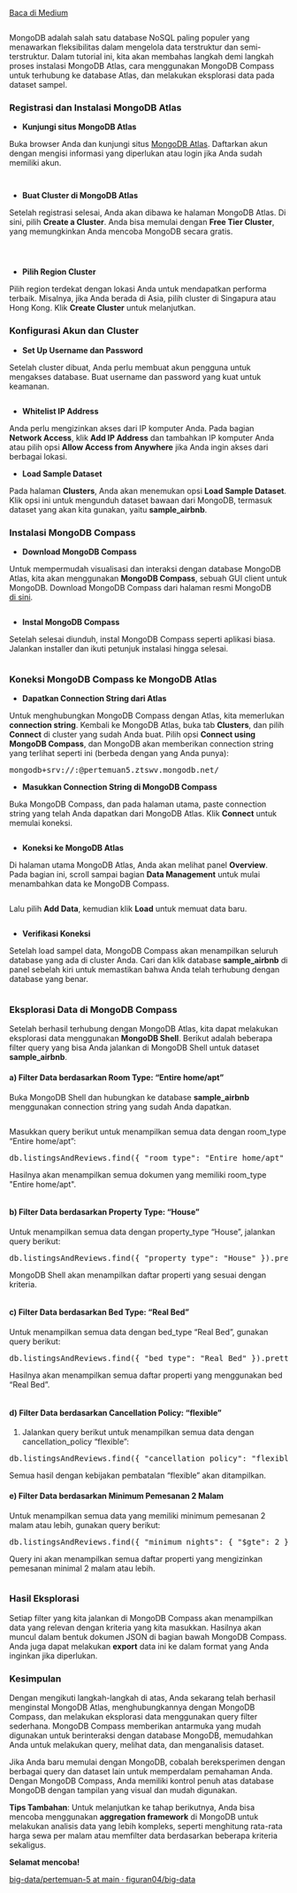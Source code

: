 <!--START_SECTION:medium-->
[Baca di Medium](https://medium.com/@dikaelsaputra/tutorial-lengkap-mongodb-atlas-dengan-mongodb-compass-d3b015cf4712?source=rss-272e0aace4a6------2)

<figure><img alt="" src="https://cdn-images-1.medium.com/max/1024/0*3popFOVhE-XGVntI" /></figure><p>MongoDB adalah salah satu database NoSQL paling populer yang menawarkan fleksibilitas dalam mengelola data terstruktur dan semi-terstruktur. Dalam tutorial ini, kita akan membahas langkah demi langkah proses instalasi MongoDB Atlas, cara menggunakan MongoDB Compass untuk terhubung ke database Atlas, dan melakukan eksplorasi data pada dataset sampel.</p><h3>Registrasi dan Instalasi MongoDB Atlas</h3><ul><li><strong>Kunjungi situs MongoDB Atlas</strong></li></ul><p>Buka browser Anda dan kunjungi situs <a href="https://www.mongodb.com/cloud/atlas/register">MongoDB Atlas</a>. Daftarkan akun dengan mengisi informasi yang diperlukan atau login jika Anda sudah memiliki akun.</p><figure><img alt="" src="https://cdn-images-1.medium.com/max/827/1*eFnXvx34kCDLSdW9BqRbpQ.png" /></figure><figure><img alt="" src="https://cdn-images-1.medium.com/max/827/1*k2j9nAq3VdNFmFZCqwcheg.png" /></figure><ul><li><strong>Buat Cluster di MongoDB Atlas</strong></li></ul><p>Setelah registrasi selesai, Anda akan dibawa ke halaman MongoDB Atlas. Di sini, pilih <strong>Create a Cluster</strong>. Anda bisa memulai dengan <strong>Free Tier Cluster</strong>, yang memungkinkan Anda mencoba MongoDB secara gratis.</p><figure><img alt="" src="https://cdn-images-1.medium.com/max/827/1*33_sqjjXCLsJnbAuwHOBZQ.png" /></figure><figure><img alt="" src="https://cdn-images-1.medium.com/max/827/1*fejXQMRCNWTBDBPkzkuv0A.png" /></figure><figure><img alt="" src="https://cdn-images-1.medium.com/max/827/1*zfa-s_uxJ__SplUz-41R2g.png" /></figure><ul><li><strong>Pilih Region Cluster</strong></li></ul><p>Pilih region terdekat dengan lokasi Anda untuk mendapatkan performa terbaik. Misalnya, jika Anda berada di Asia, pilih cluster di Singapura atau Hong Kong. Klik <strong>Create Cluster</strong> untuk melanjutkan.</p><h3>Konfigurasi Akun dan Cluster</h3><ul><li><strong>Set Up Username dan Password</strong></li></ul><p>Setelah cluster dibuat, Anda perlu membuat akun pengguna untuk mengakses database. Buat username dan password yang kuat untuk keamanan.</p><figure><img alt="" src="https://cdn-images-1.medium.com/max/827/1*odtV9hDrEYKDCTDvJfdmBQ.png" /></figure><ul><li><strong>Whitelist IP Address</strong></li></ul><p>Anda perlu mengizinkan akses dari IP komputer Anda. Pada bagian <strong>Network Access</strong>, klik <strong>Add IP Address</strong> dan tambahkan IP komputer Anda atau pilih opsi <strong>Allow Access from Anywhere</strong> jika Anda ingin akses dari berbagai lokasi.</p><ul><li><strong>Load Sample Dataset</strong></li></ul><p>Pada halaman <strong>Clusters</strong>, Anda akan menemukan opsi <strong>Load Sample Dataset</strong>. Klik opsi ini untuk mengunduh dataset bawaan dari MongoDB, termasuk dataset yang akan kita gunakan, yaitu <strong>sample_airbnb</strong>.</p><h3>Instalasi MongoDB Compass</h3><ul><li><strong>Download MongoDB Compass</strong></li></ul><p>Untuk mempermudah visualisasi dan interaksi dengan database MongoDB Atlas, kita akan menggunakan <strong>MongoDB Compass</strong>, sebuah GUI client untuk MongoDB. Download MongoDB Compass dari halaman resmi MongoDB <a href="https://www.mongodb.com/products/compass">di sini</a>.</p><figure><img alt="" src="https://cdn-images-1.medium.com/max/827/1*uofWHPrDyUfrErHomRfRlw.png" /></figure><ul><li><strong>Instal MongoDB Compass</strong></li></ul><p>Setelah selesai diunduh, instal MongoDB Compass seperti aplikasi biasa. Jalankan installer dan ikuti petunjuk instalasi hingga selesai.</p><figure><img alt="" src="https://cdn-images-1.medium.com/max/827/1*QkzhvRX6tr8lUXQxi1rUsA.png" /></figure><h3>Koneksi MongoDB Compass ke MongoDB Atlas</h3><ul><li><strong>Dapatkan Connection String dari Atlas</strong></li></ul><p>Untuk menghubungkan MongoDB Compass dengan Atlas, kita memerlukan <strong>connection string</strong>. Kembali ke MongoDB Atlas, buka tab <strong>Clusters</strong>, dan pilih <strong>Connect</strong> di cluster yang sudah Anda buat. Pilih opsi <strong>Connect using MongoDB Compass</strong>, dan MongoDB akan memberikan connection string yang terlihat seperti ini (berbeda dengan yang Anda punya):</p><pre>mongodb+srv://<username>:<password>@pertemuan5.ztswv.mongodb.net/</pre><ul><li><strong>Masukkan Connection String di MongoDB Compass</strong></li></ul><p>Buka MongoDB Compass, dan pada halaman utama, paste connection string yang telah Anda dapatkan dari MongoDB Atlas. Klik <strong>Connect</strong> untuk memulai koneksi.</p><figure><img alt="" src="https://cdn-images-1.medium.com/max/827/1*odtV9hDrEYKDCTDvJfdmBQ.png" /></figure><ul><li><strong>Koneksi ke MongoDB Atlas</strong></li></ul><p>Di halaman utama MongoDB Atlas, Anda akan melihat panel <strong>Overview</strong>. Pada bagian ini, scroll sampai bagian <strong>Data Management</strong> untuk mulai menambahkan data ke MongoDB Compass.</p><figure><img alt="" src="https://cdn-images-1.medium.com/max/827/1*ltFbintm71hbZYtoSWxHbg.png" /></figure><p>Lalu pilih <strong>Add Data</strong>, kemudian klik <strong>Load</strong> untuk memuat data baru.</p><figure><img alt="" src="https://cdn-images-1.medium.com/max/827/1*KPrpk-RqHMotfpGq656XJQ.png" /></figure><ul><li><strong>Verifikasi Koneksi</strong></li></ul><p>Setelah load sampel data, MongoDB Compass akan menampilkan seluruh database yang ada di cluster Anda. Cari dan klik database <strong>sample_airbnb</strong> di panel sebelah kiri untuk memastikan bahwa Anda telah terhubung dengan database yang benar.</p><figure><img alt="" src="https://cdn-images-1.medium.com/max/827/1*TmI5SFGNBFkdfukDC9JAOA.png" /></figure><h3>Eksplorasi Data di MongoDB Compass</h3><p>Setelah berhasil terhubung dengan MongoDB Atlas, kita dapat melakukan eksplorasi data menggunakan <strong>MongoDB Shell</strong>. Berikut adalah beberapa filter query yang bisa Anda jalankan di MongoDB Shell untuk dataset <strong>sample_airbnb</strong>.</p><h4>a) Filter Data berdasarkan Room Type: “Entire home/apt”</h4><p>Buka MongoDB Shell dan hubungkan ke database <strong>sample_airbnb</strong> menggunakan connection string yang sudah Anda dapatkan.</p><figure><img alt="" src="https://cdn-images-1.medium.com/max/827/1*8fDCL0pQDWOveO6-0MSUdw.png" /></figure><p>Masukkan query berikut untuk menampilkan semua data dengan room_type “Entire home/apt”:</p><pre>db.listingsAndReviews.find({ "room_type": "Entire home/apt" }).pretty();</pre><p>Hasilnya akan menampilkan semua dokumen yang memiliki room_type "Entire home/apt".</p><figure><img alt="" src="https://cdn-images-1.medium.com/max/827/1*a0hsMgMQkJGxvF0c6_MlfQ.png" /></figure><h4>b) Filter Data berdasarkan Property Type: “House”</h4><p>Untuk menampilkan semua data dengan property_type “House”, jalankan query berikut:</p><pre>db.listingsAndReviews.find({ "property_type": "House" }).pretty();</pre><p>MongoDB Shell akan menampilkan daftar properti yang sesuai dengan kriteria.</p><figure><img alt="" src="https://cdn-images-1.medium.com/max/827/1*4pnR1nRmF_QTbyszhUwHUw.png" /></figure><h4>c) Filter Data berdasarkan Bed Type: “Real Bed”</h4><p>Untuk menampilkan semua data dengan bed_type “Real Bed”, gunakan query berikut:</p><pre>db.listingsAndReviews.find({ "bed_type": "Real Bed" }).pretty();</pre><p>Hasilnya akan menampilkan semua daftar properti yang menggunakan bed “Real Bed”.</p><figure><img alt="" src="https://cdn-images-1.medium.com/max/827/1*MtI7H2Pfv_h4iIlxkH3GSA.png" /></figure><h4>d) Filter Data berdasarkan Cancellation Policy: “flexible”</h4><ol><li>Jalankan query berikut untuk menampilkan semua data dengan cancellation_policy “flexible”:</li></ol><pre>db.listingsAndReviews.find({ "cancellation_policy": "flexible" }).pretty();</pre><p>Semua hasil dengan kebijakan pembatalan “flexible” akan ditampilkan.</p><h4>e) Filter Data berdasarkan Minimum Pemesanan 2 Malam</h4><p>Untuk menampilkan semua data yang memiliki minimum pemesanan 2 malam atau lebih, gunakan query berikut:</p><pre>db.listingsAndReviews.find({ "minimum_nights": { "$gte": 2 } }).pretty();</pre><p>Query ini akan menampilkan semua daftar properti yang mengizinkan pemesanan minimal 2 malam atau lebih.</p><figure><img alt="" src="https://cdn-images-1.medium.com/max/1024/1*Umg3tu83dgjDgiMFfoOnbg.png" /></figure><h3>Hasil Eksplorasi</h3><p>Setiap filter yang kita jalankan di MongoDB Compass akan menampilkan data yang relevan dengan kriteria yang kita masukkan. Hasilnya akan muncul dalam bentuk dokumen JSON di bagian bawah MongoDB Compass. Anda juga dapat melakukan <strong>export</strong> data ini ke dalam format yang Anda inginkan jika diperlukan.</p><h3>Kesimpulan</h3><p>Dengan mengikuti langkah-langkah di atas, Anda sekarang telah berhasil menginstal MongoDB Atlas, menghubungkannya dengan MongoDB Compass, dan melakukan eksplorasi data menggunakan query filter sederhana. MongoDB Compass memberikan antarmuka yang mudah digunakan untuk berinteraksi dengan database MongoDB, memudahkan Anda untuk melakukan query, melihat data, dan menganalisis dataset.</p><p>Jika Anda baru memulai dengan MongoDB, cobalah bereksperimen dengan berbagai query dan dataset lain untuk memperdalam pemahaman Anda. Dengan MongoDB Compass, Anda memiliki kontrol penuh atas database MongoDB dengan tampilan yang visual dan mudah digunakan.</p><p><strong>Tips Tambahan</strong>: Untuk melanjutkan ke tahap berikutnya, Anda bisa mencoba menggunakan <strong>aggregation framework</strong> di MongoDB untuk melakukan analisis data yang lebih kompleks, seperti menghitung rata-rata harga sewa per malam atau memfilter data berdasarkan beberapa kriteria sekaligus.</p><p><strong>Selamat mencoba!</strong></p><p><a href="https://github.com/figuran04/big-data/tree/main/pertemuan-5">big-data/pertemuan-5 at main · figuran04/big-data</a></p><img alt="" height="1" src="https://medium.com/_/stat?event=post.clientViewed&referrerSource=full_rss&postId=d3b015cf4712" width="1" />
<!--END_SECTION:medium-->